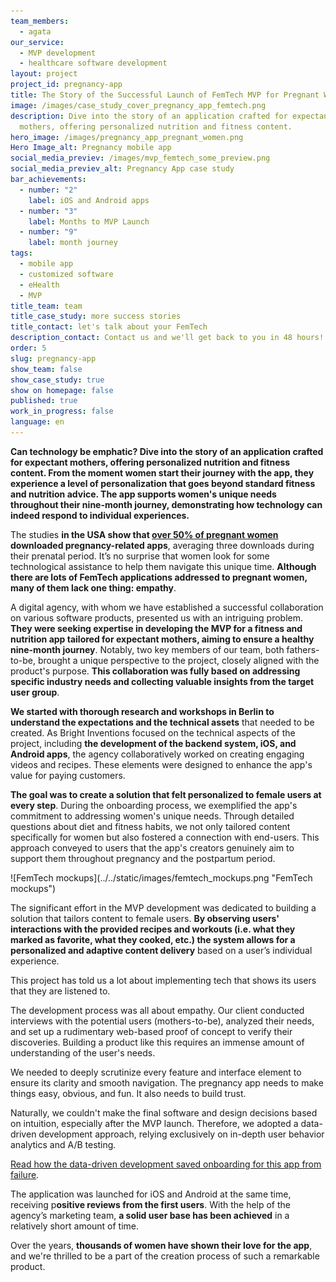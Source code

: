 ```yaml
---
team_members:
  - agata
our_service:
  - MVP development
  - healthcare software development
layout: project
project_id: pregnancy-app
title: The Story of the Successful Launch of FemTech MVP for Pregnant Women
image: /images/case_study_cover_pregnancy_app_femtech.png
description: Dive into the story of an application crafted for expectant
  mothers, offering personalized nutrition and fitness content.
hero_image: /images/pregnancy_app_pregnant_women.png
Hero Image_alt: Pregnancy mobile app
social_media_previev: /images/mvp_femtech_some_preview.png
social_media_previev_alt: Pregnancy App case study
bar_achievements:
  - number: "2"
    label: iOS and Android apps
  - number: "3"
    label: Months to MVP Launch
  - number: "9"
    label: month journey
tags:
  - mobile app
  - customized software
  - eHealth
  - MVP
title_team: team
title_case_study: more success stories
title_contact: let's talk about your FemTech
description_contact: Contact us and we'll get back to you in 48 hours!
order: 5
slug: pregnancy-app
show_team: false
show_case_study: true
show on homepage: false
published: true
work_in_progress: false
language: en
---
```

**Can technology be emphatic? Dive into the story of an application crafted for expectant mothers, offering personalized nutrition and fitness content. From the moment women start their journey with the app, they experience a level of personalization that goes beyond standard fitness and nutrition advice. The app supports women's unique needs throughout their nine-month journey, demonstrating how technology can indeed respond to individual experiences.**

<TitleWithIcon sectionTitle="problem: a multitude of generic FemTech applications" titleIcon="/images/icon_title_about.svg" titleIconAlt="problem" />

The studies **in the USA show that [over 50% of pregnant women](https://www.jmir.org/2021/10/e25667) downloaded pregnancy-related apps**, averaging three downloads during their prenatal period. It’s no surprise that women look for some technological assistance to help them navigate this unique time. **Although there are lots of FemTech applications addressed to pregnant women, many of them lack one thing: empathy**. 

A digital agency, with whom we have established a successful collaboration on various software products, presented us with an intriguing problem. **They were seeking expertise in developing the MVP for a fitness and nutrition app tailored for expectant mothers, aiming to ensure a healthy nine-month journey**. Notably, two key members of our team, both fathers-to-be, brought a unique perspective to the project, closely aligned with the product's purpose. **This collaboration was fully based on addressing specific industry needs and collecting valuable insights from the target user group**. 

<TitleWithIcon sectionTitle="solution: FemTech app that adapts to mothers-to-be’ needs and lifestyle choices" titleIcon="/images/gearwheel.svg" titleIconAlt="solution" />

**We started with thorough research and workshops in Berlin to understand the expectations and the technical assets** that needed to be created. As Bright Inventions focused on the technical aspects of the project, including **the development of the backend system, iOS, and Android apps**, the agency collaboratively worked on creating engaging videos and recipes. These elements were designed to enhance the app's value for paying customers.

**The goal was to create a solution that felt personalized to female users at every step**. During the onboarding process, we exemplified the app's commitment to addressing women's unique needs. Through detailed questions about diet and fitness habits, we not only tailored content specifically for women but also fostered a connection with end-users. This approach conveyed to users that the app's creators genuinely aim to support them throughout pregnancy and the postpartum period.

<div className="image">![FemTech mockups](../../static/images/femtech_mockups.png "FemTech mockups")</div>

The significant effort in the MVP development was dedicated to building a solution that tailors content to female users. **By observing users' interactions with the provided recipes and workouts (i.e. what they marked as favorite, what they cooked, etc.) the system allows for a personalized and adaptive content delivery** based on a user’s individual experience.

<TitleWithIcon sectionTitle="challenge: building emphatic female technology" titleIcon="/images/gearwheel.svg" titleIconAlt="challenge" />

This project has told us a lot about implementing tech that shows its users that they are listened to.

The development process was all about empathy. Our client conducted interviews with the potential users (mothers-to-be), analyzed their needs, and set up a rudimentary web-based proof of concept to verify their discoveries. Building a product like this requires an immense amount of understanding of the user's needs. 

We needed to deeply scrutinize every feature and interface element to ensure its clarity and smooth navigation. The pregnancy app needs to make things easy, obvious, and fun. It also needs to build trust.

Naturally, we couldn't make the final software and design decisions based on intuition, especially after the MVP launch. Therefore, we adopted a data-driven development approach, relying exclusively on in-depth user behavior analytics and A/B testing.

[Read how the data-driven development saved onboarding for this app from failure](/blog/data-driven-development-femtech-app-onboarding/).

<TitleWithIcon sectionTitle="result: successful MVP launch" titleIcon="/images/icon_result_svg.svg" titleIconAlt="the results of the collaboration" />

The application was launched for iOS and Android at the same time, receiving p**ositive reviews from the first users**. With the help of the agency’s marketing team, **a solid user base has been achieved** in a relatively short amount of time.

Over the years, **thousands of women have shown their love for the app**, and we're thrilled to be a part of the creation process of such a remarkable product.